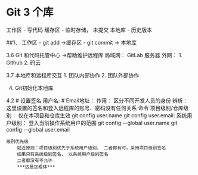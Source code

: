 # Git 3 个库

工作区  -  写代码
缓存区  -  临时存储， 未提交
本地库 - 历史版本

##1、 工作区 - git add ->缓存区 - git commit -> 本地库

3.6 Git 和代码托管中心 ->帮助维护远程库
    局域网： GitLab  服务器
    外网： 
        1. Github
        2. 码云

3.7 本地库和远程库交互
    1. 团队内部协作
    2. 团队外部协作

4. Git初始化本地库


4.2 # 设置签名
    用户名:
    # Email地址： 
    作用： 区分不同开发人员的身份
    辨析： 这里设置的签名和登入远程库的账号、密码没有任何关系
    命令
        项目级别/仓库级别： 仅在本项目和仓库生效
            git config user.name 
            git config user.email:
        系统用户级别： 登入当前操作系统用户的范围
            git config --global user.name
            git config --global user.email

    级别优先级
        就近原则：项目级别优先于系统用户级别， 二者都有时，采用项目级别签名
        如果只有系统级别签名， 以系统用户级别签名
        二者都没有不允许  
        ***这是加粗体***

        

